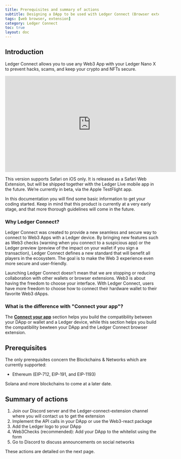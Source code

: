 ```yaml
---
title: Prerequisites and summary of actions
subtitle: Designing a DApp to be used with Ledger Connect (Browser extension in Safari)
tags: [web browser, extension]
category: Ledger Connect
toc: true
layout: doc
---
```


## Introduction

Ledger Connect allows you to use any Web3 App with your Ledger Nano X to prevent hacks, scams, and keep your crypto and NFTs secure.

<iframe width="560" height="315" src="https://www.youtube.com/embed/SV15K_H82_U" title="YouTube video player" frameborder="0" allow="accelerometer; autoplay; clipboard-write; encrypted-media; gyroscope; picture-in-picture" allowfullscreen></iframe>

This version supports Safari on iOS only. It is released as a Safari Web Extension, but will be shipped together with the Ledger Live mobile app in the future. We’re currently in beta, via the Apple TestFlight app.

In this documentation you will find some basic information to get your coding started. Keep in mind that this product is currently at a very early stage, and that more thorough guidelines will come in the future.

### Why Ledger Connect?

Ledger Connect was created to provide a new seamless and secure way to connect to Web3 Apps with a Ledger device.
By bringing new features such as Web3 checks (warning when you connect to a suspicious app) or the Ledger preview (preview of the impact on your wallet if you sign a transaction), Ledger Connect defines a new standard that will benefit all players in the ecosystem. The goal is to make the Web 3 experience even more secure and user-friendly.

Launching Ledger Connect doesn’t mean that we are stopping or reducing collaboration with other wallets or browser extensions. Web3 is about having the freedom to choose your interface. With Ledger Connect, users have more freedom to choose how to connect their hardware wallet to their favorite Web3 dApps.

### What is the difference with "Connect your app"?

The [**Connect your app**](../transport/overview/) section helps you build the compatibility between your DApp or wallet and a Ledger device, while this section helps you build the compatibility bewteen your DApp and the Ledger Connect browser extension.



## Prerequisites

The only prerequisites concern the Blockchains & Networks which are currently supported:

- Ethereum (EIP-712, EIP-191, and EIP-1193)

Solana and more blockchains to come at a later date.


## Summary of actions

1. Join our Discord server and the Ledger-connect-extension channel where you will contact us to get the extension 
2. Implement the API calls in your DApp or use the Web3-react package
3. Add the Ledger logo to your DApp
4. Web3Checks (recommended): Add your DApp to the whitelist using the form
5. Go to Discord to discuss announcements on social networks

These actions are detailed on the next page.
